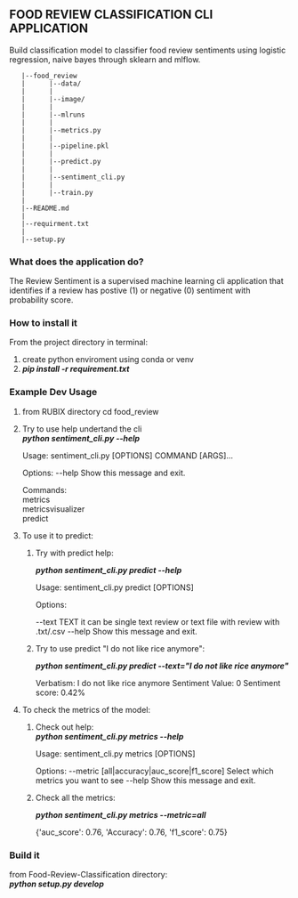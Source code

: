 FOOD REVIEW CLASSIFICATION CLI APPLICATION
---
Build classification model to classifier food review sentiments using logistic regression, naive bayes through sklearn and mlflow.    


       |--food_review
       |      |--data/
       |      |
       |      |--image/
       |      |
       |      |--mlruns
       |      |
       |      |--metrics.py
       |      |
       |      |--pipeline.pkl
       |      |
       |      |--predict.py
       |      |
       |      |--sentiment_cli.py
       |      |
       |      |--train.py
       |
       |--README.md
       |
       |--requirment.txt
       |
       |--setup.py
       

### What does the application do?
The Review Sentiment is a supervised machine learning cli application that identifies if a review has postive (1) or negative (0) sentiment with probability score.

### How to install it
From the project directory in terminal:  
1. create python enviroment using conda or venv
2. ***pip install -r requirement.txt***

### Example Dev Usage
1. from RUBIX directory cd food_review
2. Try to use help undertand the cli  
   ***python sentiment_cli.py --help***
   
   Usage: sentiment_cli.py [OPTIONS] COMMAND [ARGS]...

   Options:
      --help  Show this message and exit.

   Commands:  
     metrics  
     metricsvisualizer  
     predict  
     
3. To use it to predict: 
    1. Try with predict help:  
    
        ***python sentiment_cli.py  predict --help***
        
        Usage: sentiment_cli.py predict [OPTIONS]

       Options:
       
       --text TEXT  it can be single text review or text file with review with
               .txt/.csv
       --help       Show this message and exit.
       
    2.  Try to use predict "I do not like rice anymore":  
    
          ***python sentiment_cli.py predict --text="I do not like rice anymore"***
          
          Verbatism: I do not like rice anymore
          Sentiment Value: 0
          Sentiment score: 0.42%
          
4. To check the metrics of the model:
   1. Check out help:  
      ***python sentiment_cli.py metrics --help***
      
      Usage: sentiment_cli.py metrics [OPTIONS]

       Options:
         --metric [all|accuracy|auc_score|f1_score]
                                  Select which metrics you want to see
         --help                          Show this message and exit.
   2. Check all the metrics: 
   
       ***python sentiment_cli.py metrics --metric=all***
       
       {'auc_score': 0.76, 'Accuracy': 0.76, 'f1_score': 0.75}

### Build it
from Food-Review-Classification directory:  
    ***python setup.py develop***
